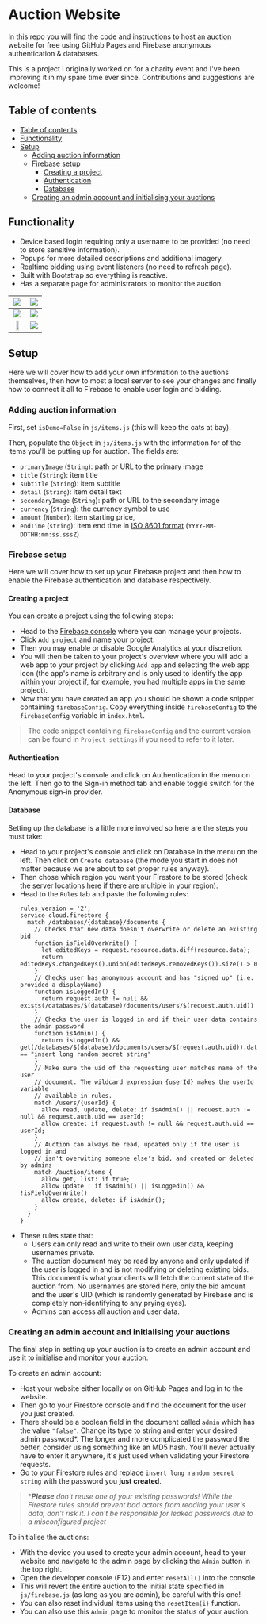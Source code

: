 # Auction Website

In this repo you will find the code and instructions to host an auction website for free using GitHub Pages and Firebase anonymous authentication & databases.

This is a project I originally worked on for a charity event and I've been improving it in my spare time ever since. Contributions and suggestions are welcome!

## Table of contents
- [Table of contents](#table-of-contents)
- [Functionality](#functionality)
- [Setup](#setup)
  - [Adding auction information](#adding-auction-information)
  - [Firebase setup](#firebase-setup)
    - [Creating a project](#creating-a-project)
    - [Authentication](#authentication)
    - [Database](#database)
  - [Creating an admin account and initialising your auctions](#creating-an-admin-account-and-initialising-your-auctions)

## Functionality

- Device based login requiring only a username to be provided (no need to store sensitive information).
- Popups for more detailed descriptions and additional imagery.
- Realtime bidding using event listeners (no need to refresh page).
- Built with Bootstrap so everything is reactive.
- Has a separate page for administrators to monitor the auction.


| ![](./readme/homepage_desktop.png) | ![](./readme/loginpage.png) |
|:---:|:---:|
| ![](./readme/infopage.png) | ![](./readme/bidpage.png) |
| <img src="./readme/homepage_mobile.png" width="50%"> | ![](./readme/adminpage.png) |

## Setup
Here we will cover how to add your own information to the auctions themselves, then how to most a local server to see your changes and finally how to connect it all to Firebase to enable user login and bidding.

### Adding auction information
First, set `isDemo=False` in `js/items.js` (this will keep the cats at bay).

Then, populate the `Object` in `js/items.js` with the information for of the items you'll be putting up for auction. The fields are:
- `primaryImage` (`String`): path or URL to the primary image
- `title` (`String`): item title
- `subtitle` (`String`): item subtitle
- `detail` (`String`): item detail text
- `secondaryImage` (`String`): path or URL to the secondary image
- `currency` (`String`): the currency symbol to use
- `amount` (`Number`): item starting price,
- `endTime` (`string`): item end time in [ISO 8601 format](https://tc39.es/ecma262/#sec-date-time-string-format) (`YYYY-MM-DDTHH:mm:ss.sssZ`)

### Firebase setup
Here we will cover how to set up your Firebase project and then how to enable the Firebase authentication and database respectively.

#### Creating a project
You can create a project using the following steps:
- Head to the [Firebase console](https://console.firebase.google.com/) where you can manage your projects.
- Click `Add project` and name your project.
- Then you may enable or disable Google Analytics at your discretion.
- You will then be taken to your project's overview where you will add a web app to your project by clicking `Add app` and selecting the web app icon (the app's name is arbitrary and is only used to identify the app within your project if, for example, you had multiple apps in the same project).
- Now that you have created an app you should be shown a code snippet containing `firebaseConfig`. Copy everything inside `firebaseConfig` to the `firebaseConfig` variable in `index.html`.

> The code snippet containing `firebaseConfig` and the current version can be found in `Project settings` if you need to refer to it later.

#### Authentication
Head to your project's console and click on Authentication in the menu on the left. Then go to the Sign-in method tab and enable toggle switch for the Anonymous sign-in provider.

#### Database
Setting up the database is a little more involved so here are the steps you must take:
- Head to your project's console and click on Database in the menu on the left. Then click on `Create database` (the mode you start in does not matter because we are about to set proper rules anyway).
- Then chose which region you want your Firestore to be stored (check the server locations [here](https://firebase.google.com/docs/firestore/locations) if there are multiple in your region).
- Head to the `Rules` tab and paste the following rules:
  ```
  rules_version = '2';
  service cloud.firestore {
    match /databases/{database}/documents {
      // Checks that new data doesn't overwrite or delete an existing bid
      function isFieldOverWrite() {
        let editedKeys = request.resource.data.diff(resource.data);
        return editedKeys.changedKeys().union(editedKeys.removedKeys()).size() > 0
      }
      // Checks user has anonymous account and has "signed up" (i.e. provided a displayName)
      function isLoggedIn() {
        return request.auth != null && exists(/databases/$(database)/documents/users/$(request.auth.uid))
      }
      // Checks the user is logged in and if their user data contains the admin password
      function isAdmin() {
        return isLoggedIn() && get(/databases/$(database)/documents/users/$(request.auth.uid)).data.admin == "insert long random secret string"
      }
      // Make sure the uid of the requesting user matches name of the user
      // document. The wildcard expression {userId} makes the userId variable
      // available in rules.
      match /users/{userId} {
        allow read, update, delete: if isAdmin() || request.auth != null && request.auth.uid == userId;
        allow create: if request.auth != null && request.auth.uid == userId;
      }
      // Auction can always be read, updated only if the user is logged in and
      // isn't overwiting someone else's bid, and created or deleted by admins
      match /auction/items {
        allow get, list: if true;
        allow update : if isAdmin() || isLoggedIn() && !isFieldOverWrite()
        allow create, delete: if isAdmin();
      }
    }
  }
  ```
- These rules state that:
  - Users can only read and write to their own user data, keeping usernames private.
  - The auction document may be read by anyone and only updated if the user is logged in and is not modifying or deleting existing bids. This document is what your clients will fetch the current state of the auction from. No usernames are stored here, only the bid amount and the user's UID (which is randomly generated by Firebase and is completely non-identifying to any prying eyes).
  - Admins can access all auction and user data.

### Creating an admin account and initialising your auctions
The final step in setting up your auction is to create an admin account and use it to initialise and monitor your auction.

To create an admin account:
- Host your website either locally or on GitHub Pages and log in to the website.
- Then go to your Firestore console and find the document for the user you just created.
- There should be a boolean field in the document called `admin` which has the value `"false"`. Change its type to string and enter your desired admin password*. The longer and more complicated the password the better, consider using something like an MD5 hash. You'll never actually have to enter it anywhere, it's just used when validating your Firestore requests.
- Go to your Firestore rules and replace `insert long random secret string` with the password you **just created**.

> *_**Please** don't reuse one of your existing passwords! While the Firestore rules should prevent bad actors from reading your user's data, don't risk it. I can't be responsible for leaked passwords due to a misconfigured project_

To initialise the auctions:
- With the device you used to create your admin account, head to your website and navigate to the admin page by clicking the `Admin` button in the top right.
- Open the developer console (F12) and enter `resetAll()` into the console.
- This will revert the entire auction to the initial state specified in `js/firebase.js` (as long as you are admin), be careful with this one!
- You can also reset individual items using the `resetItem(i)` function.
- You can also use this `Admin` page to monitor the status of your auction.
